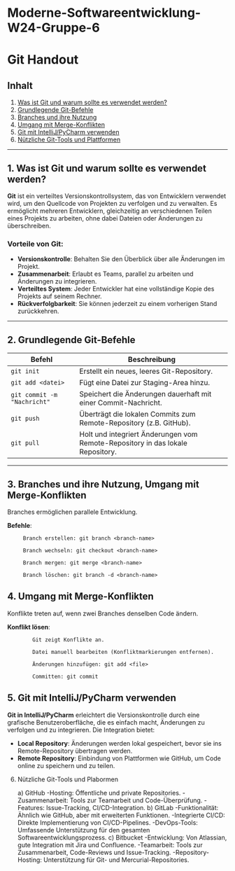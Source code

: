 # Moderne-Softwareentwicklung-W24-Gruppe-6 
# Git Handout


## Inhalt
1. [Was ist Git und warum sollte es verwendet werden?](#was-ist-git-und-warum-sollte-es-verwendet-werden)
2. [Grundlegende Git-Befehle](#grundlegende-git-befehle)
3. [Branches und ihre Nutzung](#branches-und-ihre-nutzung)
4. [Umgang mit Merge-Konflikten](#umgang-mit-merge-konflikten)
5. [Git mit IntelliJ/PyCharm verwenden](#git-mit-intellijpycharm-verwenden)
6. [Nützliche Git-Tools und Plattformen](#nützliche-git-tools-und-plattformen)

---
<!-- erstellt von: Laurin -->

## 1. Was ist Git und warum sollte es verwendet werden? 

**Git** ist ein verteiltes Versionskontrollsystem, das von Entwicklern verwendet wird, um den Quellcode von Projekten zu verfolgen und zu verwalten. Es ermöglicht mehreren Entwicklern, gleichzeitig an verschiedenen Teilen eines Projekts zu arbeiten, ohne dabei Dateien oder Änderungen zu überschreiben.

### Vorteile von Git:
- **Versionskontrolle**: Behalten Sie den Überblick über alle Änderungen im Projekt.
- **Zusammenarbeit**: Erlaubt es Teams, parallel zu arbeiten und Änderungen zu integrieren.
- **Verteiltes System**: Jeder Entwickler hat eine vollständige Kopie des Projekts auf seinem Rechner.
- **Rückverfolgbarkeit**: Sie können jederzeit zu einem vorherigen Stand zurückkehren.

---

## 2. Grundlegende Git-Befehle

| Befehl           | Beschreibung |
|------------------|--------------|
| `git init`       | Erstellt ein neues, leeres Git-Repository. |
| `git add <datei>`| Fügt eine Datei zur Staging-Area hinzu. |
| `git commit -m "Nachricht"` | Speichert die Änderungen dauerhaft mit einer Commit-Nachricht. |
| `git push`       | Überträgt die lokalen Commits zum Remote-Repository (z.B. GitHub). |
| `git pull`       | Holt und integriert Änderungen vom Remote-Repository in das lokale Repository. |

---
<!-- erstellt von: Huy -->

## 3. Branches und ihre Nutzung, Umgang mit Merge-Konflikten
   
   Branches ermöglichen parallele Entwicklung.
   
   **Befehle**:
   
         Branch erstellen: git branch <branch-name>
   
         Branch wechseln: git checkout <branch-name>
   
         Branch mergen: git merge <branch-name>
   
         Branch löschen: git branch -d <branch-name>
   
## 4. Umgang mit Merge-Konflikten

   Konflikte treten auf, wenn zwei Branches denselben Code ändern.

   **Konflikt lösen**:

            Git zeigt Konflikte an.
         
            Datei manuell bearbeiten (Konfliktmarkierungen entfernen).
   
            Änderungen hinzufügen: git add <file>
   
            Committen: git commit

<!-- erstellt von: Rinor -->

## 5. Git mit IntelliJ/PyCharm verwenden

**Git in IntelliJ/PyCharm** erleichtert die Versionskontrolle durch eine grafische Benutzeroberfläche, die es einfach macht, Änderungen zu verfolgen und zu integrieren. Die Integration bietet:
- **Local Repository**: Änderungen werden lokal gespeichert, bevor sie ins Remote-Repository übertragen werden.
- **Remote Repository**: Einbindung von Plattformen wie GitHub, um Code online zu speichern und zu teilen. 

6. Nützliche Git-Tools und Plabormen

    a) GitHub
        -Hosting: Öffentliche und private Repositories.
        -Zusammenarbeit: Tools zur Teamarbeit und Code-Überprüfung.
        -Features: Issue-Tracking, CI/CD-Integration.
    b) GitLab
        -Funktionalität: Ähnlich wie GitHub, aber mit erweiterten Funktionen.
        -Integrierte CI/CD: Direkte Implementierung von CI/CD-Pipelines.
        -DevOps-Tools: Umfassende Unterstützung für den gesamten Softwareentwicklungsprozess.
    c) Bitbucket
        -Entwicklung: Von Atlassian, gute Integration mit Jira und Confluence.
        -Teamarbeit: Tools zur Zusammenarbeit, Code-Reviews und Issue-Tracking.
        -Repository-Hosting: Unterstützung für Git- und Mercurial-Repositories.
